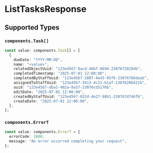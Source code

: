 # ListTasksResponse


## Supported Types

### `components.Task[]`

```typescript
const value: components.Task[] = [
  {
    dueDate: "YYYY-MM-DD",
    name: "<value>",
    relatedObjectUuid: "123e4567-9acd-46bf-8694-23076f2029db",
    completedTimestamp: "2025-07-01 12:00:00",
    completedByStaffUuid: "123e4567-2807-4e43-95f8-23076766daab",
    assignedToStaffUuid: "123e4567-3413-4c11-b1af-23076206421b",
    uuid: "123e4567-dba1-402a-8a37-23076cd5176b",
    editDate: "2025-07-01 12:00:00",
    createdByStaffUuid: "123e4567-032d-4e27-98b1-230767d746fb",
    createDate: "2025-07-01 12:00:00",
  },
];
```

### `components.ErrorT`

```typescript
const value: components.ErrorT = {
  errorCode: 1000,
  message: "An error occurred completing your request",
};
```


